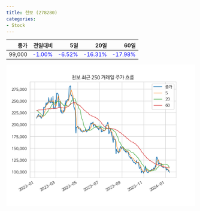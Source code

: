 ```yaml
---
title: 천보 (278280)
categories:
- Stock
---
```


|종가|전일대비|5일|20일|60일|
|---:|-------:|--:|---:|---:|
|99,000|<span style="color: blue">-1.00%</span>|<span style="color: blue">-6.52%</span>|<span style="color: blue">-16.31%</span>|<span style="color: blue">-17.98%</span>|


<!-- more -->

![278280](/assets/images/stock/278280.png)